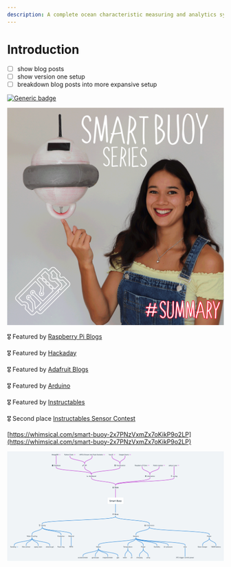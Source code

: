 ```yaml
---
description: A complete ocean characteristic measuring and analytics system.
---
```


# Introduction

* [ ] show blog posts
* [ ] show version one setup
* [ ] breakdown blog posts into more expansive setup

[![Generic badge](https://camo.githubusercontent.com/e2a7c367328954252935922ea3847c4c7b45ed008c37c712cd78a56c9c5723a3/68747470733a2f2f696d672e736869656c64732e696f2f62616467652f4c6976652d44656d6f2d7265642e737667)](https://smart-buoy.t3chflicks.org/)

![gif\_of\_buoy](https://github.com/sk-t3ch/smart-buoy/raw/master/smart_buoy_thumbnail_square.gif)

🎖️ Featured by [Raspberry Pi Blogs](https://www.raspberrypi.org/blog/good-buoy-the-raspberry-pi-smart-buoy/)

🎖️ Featured by [Hackaday](https://hackaday.com/2019/09/11/smart-buoy-rides-the-citizen-science-wave/)

🎖️ Featured by [Adafruit Blogs](https://blog.adafruit.com/2019/07/19/this-smart-buoy-measures-wave-height-period-power-and-more-piday-raspberrypi-raspberry_pi/)

🎖️ Featured by [Arduino](https://www.facebook.com/official.arduino/posts/3480468415312786)

🎖️ Featured by [Instructables](https://www.instructables.com/Smart-Buoy/)

🎖️ Second place [Instructables Sensor Contest](https://www.instructables.com/contest/sensors2019/)

[https://whimsical.com/smart-buoy-2x7PNzVxmZx7oKikP9o2LP](https://whimsical.com/smart-buoy-2x7PNzVxmZx7oKikP9o2LP)

![](.gitbook/assets/smart-buoy-2x.png)



